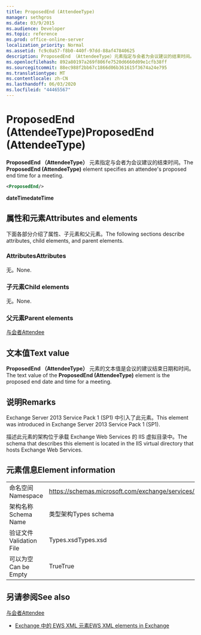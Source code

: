 ```yaml
---
title: ProposedEnd (AttendeeType)
manager: sethgros
ms.date: 03/9/2015
ms.audience: Developer
ms.topic: reference
ms.prod: office-online-server
localization_priority: Normal
ms.assetid: fc9c0a57-f8b0-440f-97dd-88af47840625
description: ProposedEnd （AttendeeType）元素指定与会者为会议建议的结束时间。
ms.openlocfilehash: 892a80197a269f806fe7520d6660d09e1cfb38ff
ms.sourcegitcommit: 88ec988f2bb67c1866d06b361615f3674a24e795
ms.translationtype: MT
ms.contentlocale: zh-CN
ms.lasthandoff: 06/03/2020
ms.locfileid: "44465567"
---
```

# <a name="proposedend-attendeetype"></a><span data-ttu-id="5d12b-103">ProposedEnd (AttendeeType)</span><span class="sxs-lookup"><span data-stu-id="5d12b-103">ProposedEnd (AttendeeType)</span></span>

<span data-ttu-id="5d12b-104">**ProposedEnd （AttendeeType）** 元素指定与会者为会议建议的结束时间。</span><span class="sxs-lookup"><span data-stu-id="5d12b-104">The **ProposedEnd (AttendeeType)** element specifies an attendee's proposed end time for a meeting.</span></span> 
  
```XML
<ProposedEnd/>
```

 <span data-ttu-id="5d12b-105">**dateTime**</span><span class="sxs-lookup"><span data-stu-id="5d12b-105">**dateTime**</span></span>
## <a name="attributes-and-elements"></a><span data-ttu-id="5d12b-106">属性和元素</span><span class="sxs-lookup"><span data-stu-id="5d12b-106">Attributes and elements</span></span>

<span data-ttu-id="5d12b-107">下面各部分介绍了属性、子元素和父元素。</span><span class="sxs-lookup"><span data-stu-id="5d12b-107">The following sections describe attributes, child elements, and parent elements.</span></span>
  
### <a name="attributes"></a><span data-ttu-id="5d12b-108">Attributes</span><span class="sxs-lookup"><span data-stu-id="5d12b-108">Attributes</span></span>

<span data-ttu-id="5d12b-109">无。</span><span class="sxs-lookup"><span data-stu-id="5d12b-109">None.</span></span>
  
### <a name="child-elements"></a><span data-ttu-id="5d12b-110">子元素</span><span class="sxs-lookup"><span data-stu-id="5d12b-110">Child elements</span></span>

<span data-ttu-id="5d12b-111">无。</span><span class="sxs-lookup"><span data-stu-id="5d12b-111">None.</span></span>
  
### <a name="parent-elements"></a><span data-ttu-id="5d12b-112">父元素</span><span class="sxs-lookup"><span data-stu-id="5d12b-112">Parent elements</span></span>

[<span data-ttu-id="5d12b-113">与会者</span><span class="sxs-lookup"><span data-stu-id="5d12b-113">Attendee</span></span>](attendee.md)
  
## <a name="text-value"></a><span data-ttu-id="5d12b-114">文本值</span><span class="sxs-lookup"><span data-stu-id="5d12b-114">Text value</span></span>

<span data-ttu-id="5d12b-115">**ProposedEnd （AttendeeType）** 元素的文本值是会议的建议结束日期和时间。</span><span class="sxs-lookup"><span data-stu-id="5d12b-115">The text value of the **ProposedEnd (AttendeeType)** element is the proposed end date and time for a meeting.</span></span> 
  
## <a name="remarks"></a><span data-ttu-id="5d12b-116">说明</span><span class="sxs-lookup"><span data-stu-id="5d12b-116">Remarks</span></span>

<span data-ttu-id="5d12b-117">Exchange Server 2013 Service Pack 1 (SP1) 中引入了此元素。</span><span class="sxs-lookup"><span data-stu-id="5d12b-117">This element was introduced in Exchange Server 2013 Service Pack 1 (SP1).</span></span>
  
<span data-ttu-id="5d12b-118">描述此元素的架构位于承载 Exchange Web Services 的 IIS 虚拟目录中。</span><span class="sxs-lookup"><span data-stu-id="5d12b-118">The schema that describes this element is located in the IIS virtual directory that hosts Exchange Web Services.</span></span>
  
## <a name="element-information"></a><span data-ttu-id="5d12b-119">元素信息</span><span class="sxs-lookup"><span data-stu-id="5d12b-119">Element information</span></span>

|||
|:-----|:-----|
|<span data-ttu-id="5d12b-120">命名空间</span><span class="sxs-lookup"><span data-stu-id="5d12b-120">Namespace</span></span>  <br/> |https://schemas.microsoft.com/exchange/services/2006/types  <br/> |
|<span data-ttu-id="5d12b-121">架构名称</span><span class="sxs-lookup"><span data-stu-id="5d12b-121">Schema Name</span></span>  <br/> |<span data-ttu-id="5d12b-122">类型架构</span><span class="sxs-lookup"><span data-stu-id="5d12b-122">Types schema</span></span>  <br/> |
|<span data-ttu-id="5d12b-123">验证文件</span><span class="sxs-lookup"><span data-stu-id="5d12b-123">Validation File</span></span>  <br/> |<span data-ttu-id="5d12b-124">Types.xsd</span><span class="sxs-lookup"><span data-stu-id="5d12b-124">Types.xsd</span></span>  <br/> |
|<span data-ttu-id="5d12b-125">可以为空</span><span class="sxs-lookup"><span data-stu-id="5d12b-125">Can be Empty</span></span>  <br/> |<span data-ttu-id="5d12b-126">True</span><span class="sxs-lookup"><span data-stu-id="5d12b-126">True</span></span>  <br/> |
   
## <a name="see-also"></a><span data-ttu-id="5d12b-127">另请参阅</span><span class="sxs-lookup"><span data-stu-id="5d12b-127">See also</span></span>



[<span data-ttu-id="5d12b-128">与会者</span><span class="sxs-lookup"><span data-stu-id="5d12b-128">Attendee</span></span>](attendee.md)


- [<span data-ttu-id="5d12b-129">Exchange 中的 EWS XML 元素</span><span class="sxs-lookup"><span data-stu-id="5d12b-129">EWS XML elements in Exchange</span></span>](ews-xml-elements-in-exchange.md)

